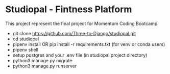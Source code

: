 # Studiopal - Fintness Platform

This project represent the final project for Momentum Coding Bootcamp.

- git clone https://github.com/Three-to-Django/studiopal.git
- cd studiopal
- pipenv install OR pip install -r requirements.txt (for venv or conda users)
- pipenv shell
- setup postgres and your .env file (in studiopal project directory)
- python3 manage.py migrate
- python3 manage.py runserver
